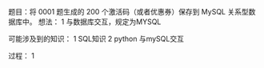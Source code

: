 题目：将 0001 题生成的 200 个激活码（或者优惠券）保存到 MySQL 关系型数据库中。
想法：
1 与数据库交互，规定为MYSQL


可能涉及到的知识：
1 SQL知识
2 python 与mySQL交互


过程：
1 
 


